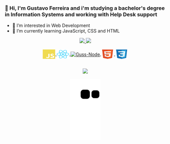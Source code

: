 ### 👋 Hi, I'm Gustavo Ferreira and i'm studying a bachelor's degree in Information Systems and working with Help Desk support
- 👀 I’m interested in Web Development
- 🌱 I’m currently learning JavaScript, CSS and HTML

<div align="center">
  <a href="https://github.com/gussfer">
  <img height="180em" src="https://github-readme-stats.vercel.app/api?username=gussfer&show_icons=true&theme=onedark&include_all_commits=true&count_private=false&border_radius=10&hide_border=true"/>
  <img height="180em" src="https://github-readme-stats.vercel.app/api/top-langs/?username=gussfer&layout=compact&langs_count=7&theme=onedark&border_radius=10&hide_border=true"/>
</div>
<div style="display: inline_block" align="center"><br>
  <img align="center" alt="Guss-Js" height="30" width="40" src="https://raw.githubusercontent.com/devicons/devicon/master/icons/javascript/javascript-plain.svg">
  <img align="center" alt="Guss-React" height="30" width="40" src="https://raw.githubusercontent.com/devicons/devicon/master/icons/react/react-original.svg">
  <img align="center" alt="Guss-Node" height="30" width="40" src="https://cdn.jsdelivr.net/gh/devicons/devicon/icons/nodejs/nodejs-original.svg">
  <img align="center" alt="Guss-HTML" height="30" width="40" src="https://raw.githubusercontent.com/devicons/devicon/master/icons/html5/html5-original.svg">
  <img align="center" alt="Guss-CSS" height="30" width="40" src="https://raw.githubusercontent.com/devicons/devicon/master/icons/css3/css3-original.svg">
</div>
  
  ##
 
  
<div align="center">
<a href="https://www.linkedin.com/in/gustavo-ferreira-1484811ba/" target="_blank"><img src="https://img.shields.io/badge/-LinkedIn-%230077B5?style=for-the-badge&logo=linkedin&logoColor=white" target="_blank"></a> 
 
  ![Snake animation](https://github.com/gussfer/gussfer/blob/output/github-contribution-grid-snake.svg)
 
</div>


